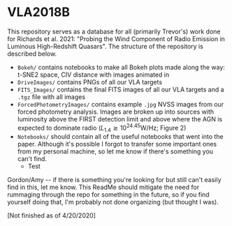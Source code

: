 # VLA2018B

This repository serves as a database for all (primarily Trevor's) work done for Richards et al. 2021: "Probing the Wind Component of Radio Emission in Luminous High-Redshift Quasars".  The structure of the repository is described below.

* ``Bokeh/`` contains notebooks to make all Bokeh plots made along the way: t-SNE2 space, CIV distance with images animated in
* ``DriveImages/`` contains PNGs of all our VLA targets
* ``FITS_Images/`` contains the final FITS images of all our VLA targets and a ``.tgz`` file with all images
* ``ForcedPhotometryImages/`` contains example ``.jpg`` NVSS images from our forced photometry analysis.  Images are broken up into sources with luminosity above the FIRST detection limit and above where the AGN is expected to dominate radio ($L_{1.4}\gtrsim10^{24.45}$W/Hz; Figure 2)
* ``Notebooks/`` should contain all of the useful notebooks that went into the paper.  Although it's possible I forgot to transfer some important ones from my personal machine, so let me know if there's something you can't find.
    * Test

Gordon/Amy -- if there is something you're looking for but still can't easily find in this, let me know.  This ReadMe should mitigate the need for rummaging through the repo for something in the future, so if you find yourself doing that, I'm probably not done organizing (but thought I was).

[Not finished as of 4/20/2020]
